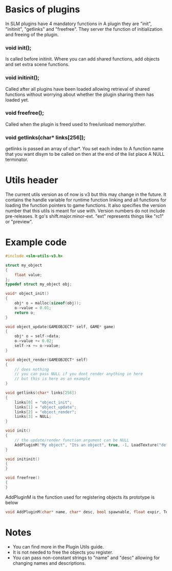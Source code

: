 # Basics of plugins
In SLM plugins have 4 mandatory functions in A plugin they are "init", "initinit", "getlinks" and "freefree". They server the function of initialization and freeing of the plugin.

### void init();
Is called before initinit. Where you can add shared functions, add objects and set extra scene functions.

### void initinit();
Called after all plugins have been loaded allowing retrieval of shared functions without worrying about whether the plugin sharing them has loaded yet.

### void freefree();
Called when the plugin is freed used to free/unload memory/other.

### void getlinks(char* links[256]);
getlinks is passed an array of char*. You set each index to A function name that you want dlsym to be called on then at the end of the list place A NULL terminator.

# Utils header
The current utils version as of now is v3 but this may change in the future. It contains the handle variable for runtime function linking and all functions for loading the function pointers to game functions. It also specifies the version number that this utils is meant for use with. Version numbers do not include pre-releases. It go's shift.major.minor-ext. "ext" represents things like "rc1" or "preview".

# Example code

```C
#include <slm-utils-v3.h>

struct my_object
{
	float value;
};
typedef struct my_object obj;

void* object_init()
{
	obj* o = malloc(sizeof(obj));
	o->value = 0.01;
	return o;
}

void object_update(GAMEOBJECT* self, GAME* game)
{
	obj* o = self->data;
	o->value += 0.02;
	self->x += o->value;
}

void object_render(GAMEOBJECT* self)
{
	// does nothing
	// you can pass NULL if you dont render anything in here
	// but this is here as an example
}

void getlinks(char* links[256])
{
	links[0] = "object_init";
	links[1] = "object_update";
	links[2] = "object_render";
	links[3] = NULL;
}

void init()
{
	// the update/render function argument can be NULL
	AddPluginM("My object", "Its an object", true, -1, LoadTexture("default-tex-here.png"), LoadTexture("icon-here.png"), NULL, object_update, object_render, object_init);
}

void initinit()
{
}

void freefree()
{
}
```

AddPluginM is the function used for registering objects its prototype is below

```C
void AddPluginM(char* name, char* desc, bool spawnable, float expir, Texture tex, Texture icon, void (*on_collision)(void* self, void* other), void (*update_callback)(void* self, void* game), void (*render_callback)(void* self), void* (data_init)());
```

# Notes
- You can find more in the Plugin Utils guide.
- It is not needed to free the objects you register.
- You can pass non-constant strings to "name" and "desc" allowing for changing names and descriptions.
